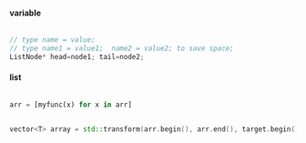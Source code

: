#### variable

```cpp

// type name = value;
// type name1 = value1;  name2 = value2; to save space;
ListNode* head=node1; tail=node2;

```

#### list

```python

arr = [myfunc(x) for x in arr]

```

```cpp

vector<T> array = std::transform(arr.begin(), arr.end(), target.begin(), myfunc);

```
